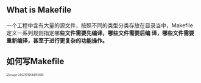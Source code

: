 ## What is Makefile

一个工程中含有大量的源文件，按照不同的类型分类存放在目录当中，Makefile定义一系列规则指定哪**些文件需要先编译，哪些文件需要后编 译，哪些文件需要重新编译，甚至于进行更复杂的功能操作。**

## 如何写Makefile

<img src="http://pic.shixiaocaia.fun/202210101441561.png" alt="image-20221010144152641" style="zoom: 50%;" />

```shell
```

